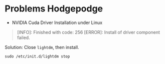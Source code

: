 # Problems Hodgepodge

* NVIDIA Cuda Driver Installation under Linux

> [INFO]: Finished with code: 256
> [ERROR]: Install of driver component failed.

Solution: Close `lightdm`, then install.

```
sudo /etc/init.d/lightdm stop
```


